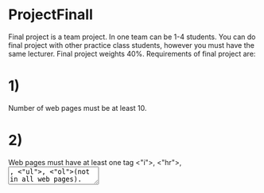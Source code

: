 # ProjectFinall
Final project is a team project. In one team can be 1-4 students. You can do final project with other practice class students, however you must have the same lecturer. Final project weights 40%. Requirements of final project are:

# 1) 

Number of web pages must be at least 10.

# 2)

Web pages must have at least one tag <"i">, <"hr">, <textarea>, <"ul">, <"ol">(not in all web pages).

# 3)
  
Push your final project in github repository. This task for each team member. 

# 4)
  
Color must be defined by hsl,hsla,rgb, rgba, functions and by hexadecimal number. 

# 5)
 
Final project must contain at least four flexbox containers and items must be aligned.

# 6)
  
HTML elements must be aligned by grid system. 

# 7)

Five buttons and two tables must be styled by bootstrap library. Some elements must be styled by tailwind library. 

# 8)
  
Final project must be mobile adaptable for at least two kinds of screen.
  
# 9)
  
Final project must have inputs with types date, number, text, radio, checkbox.

# 10)
  
Some HTML elements must be styled by Vue.js framework

